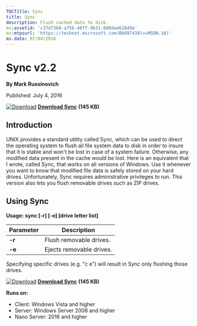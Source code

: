 ```yaml
--- 
TOCTitle: Sync
title: Sync
description: Flush cached data to disk.
ms:assetid: 'c37d73b0-a75b-40ff-9b31-0d0dae62849e'
ms:mtpsurl: 'https://technet.microsoft.com/Bb897438(v=MSDN.10)'
ms.date: 07/04/2016
---
```


Sync v2.2
=========

**By Mark Russinovich**

Published: July 4, 2016

[![Download](/media/landing/sysinternals/download_sm.png)](https://download.sysinternals.com/files/Sync.zip) [**Download Sync**](https://download.sysinternals.com/files/Sync.zip)  **(145 KB)**


## Introduction

UNIX provides a standard utility called Sync, which can be used to
direct the operating system to flush all file system data to disk in
order to insure that it is stable and won't be lost in case of a system
failure. Otherwise, any modified data present in the cache would be
lost. Here is an equivalent that I wrote, called Sync, that works on all
versions of Windows. Use it whenever you want to know that modified file
data is safely stored on your hard drives. Unfortunately, Sync requires
administrative privileges to run. This version also lets you flush
removable drives such as ZIP drives.

## Using Sync

**Usage: sync \[-r\] \[-e\] \[drive letter list\]**

|Parameter  |Description  |
|---------|---------|
|  **-r** |  Flush removable drives. |
|  **-e** |  Ejects removable drives. |


Specifying specific drives (e.g. "c e") will result in Sync only
flushing those drives.

[![Download](/media/landing/sysinternals/download_sm.png)](https://download.sysinternals.com/files/Sync.zip) [**Download Sync**](https://download.sysinternals.com/files/Sync.zip)  **(145 KB)**

**Runs on:**

-   Client: Windows Vista and higher
-   Server: Windows Server 2008 and higher
-   Nano Server: 2016 and higher



